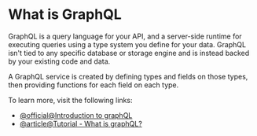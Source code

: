 # What is GraphQL

GraphQL is a query language for your API, and a server-side runtime for executing queries using a type system you define for your data. GraphQL isn't tied to any specific database or storage engine and is instead backed by your existing code and data.

A GraphQL service is created by defining types and fields on those types, then providing functions for each field on each type.

To learn more, visit the following links:

- [@official@Introduction to graphQL](https://graphql.org/learn/)
- [@article@Tutorial - What is graphQL?](https://www.howtographql.com/basics/0-introduction/)
